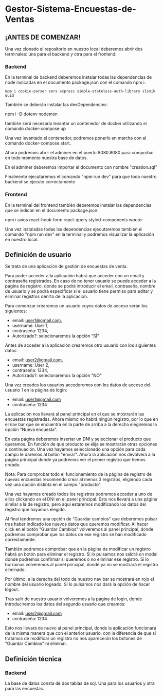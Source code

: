 # Gestor-Sistema-Encuestas-de-Ventas

## ¡ANTES DE COMENZAR!

Una vez clonado el repositorio en nuestro local deberemos abrir dos terminales: una para el backend y otra para el frontend.

### Backend

En la terminal de backend deberemos instalar todas las dependencias de node indicadas en el documento package.json con el comando npm i:

```
npm i cookie-parser cors express simple-stateless-auth-library slonik uuid
```

También se deberán instalar las devDependencies:

npm i -D dotenv nodemon

también será necesario levantar un contenedor de docker utilizando el comando docker-compose up

Una vez levantado el contenedor, podremos ponerlo en marcha con el comando docker-compose start.

Ahora podremos abrir el adminer en el puerto 8080:8080 para comporbar en todo momento nuestra base de datos.

En el adminer deberemos importar el documento con nombre "creation.sql"

Finalmente ejecutaremos el comando "npm run dev" para que todo nuestro backend se ejecute correctamente

### Frontend

En la terminal del frontend también deberemos instalar las dependencias que se indican en el documento package.json:

npm i axios react-hook-form react-query styled-components wouter

Una vez instaladas todas las dependencias ejecutaremos también el comando "npm run dev" en la terminal y podremos visualizar la aplicación en nuestro local.

## Definición de usuario

Se trata de una aplicación de gestión de encuestas de venta.

Para poder acceder a la aplicación habrá que acceder con un email y contraseña registrados. En caso de no tener usuario se puede acceder a la página de registro, donde se podrá introducir el email, contraseña, nombre de usuario y se podrá especificar si el usuario tiene permiso para editar y eliminar registros denrto de la aplicación.

Para comenzar crearemos un usuario cuyos datos de acceso serán los siguientes:

- email: user1@gmail.com,
- username: User 1,
- contraseña: 1234,
- Autorizado?: selecionaremos la opción "SÍ"

Antes de acceder a la aplicación crearemos otro usuario con los siguientes datos:

- email: user2@gmail.com,
- username: User 2,
- contraseña: 1234,
- Autorizado?: selecionaremos la opción "NO"

Una vez creados los usuarios accederemos con los datos de acceso del usuario 1 en la página de login:

- email: user1@gmail.com
- contraseña: 1234

La aplicación nos llevará al panel principal en el que se mostrarán las encuestas registradas. Ahora mismo no habrá ningún registro, por lo que en el nav bar que se encuentra en la parte de arriba a la derecha elegiremos la opción "Nueva encuesta".

En esta página deberemos insertar un DNI y seleccionar el producto que queramos. En función de qué producto se elija se mostrarán otras opciones a continuación. Una vez hayamos seleccionado una opción para cada campo le daremos al botón "enviar". Ahora la aplicación nos devolverá a la página principal donde ya podremos ver el primer registro que hemos creado.

Nota: Para comprobar todo el funcionamiento de la página de registro de nuevas encuestas recomiendo crear al menos 3 registros, eligiendo cada vez una opción distinta en el campo "producto".

Una vez hayamos creado todos los registros podremos acceder a uno de ellos clickando en el DNI en el panel principal. Esto nos llevará a una página similar a la de registro, pero aquí estaremos modificando los datos del registro que hayamos elegido.

Al final tendremos una opción de "Guardar cambios" que deberemos pulsar tras haber indicado los nuevos datos que queremos modificar. Al hacer click en el botón "Guardar Cambios" volveremos al panel principal, donde podremos comprobar que los datos de ese registro se han modificado correctamente.

También podremos comprobar que en la página de modificar un registro habrá un botón para eliminar el registro. Si lo pulsamos nos saldrá un modal donde podremos confirmar si queremos o no eliminar ese registro. Si lo borramos volveremos al panel principal, donde ya no se mostrará el registro eliminado.

Por último, a la derecha del todo de nuestro nav bar se mostrará en rojo el nombre del usuario logeado. Si lo pulsamos nos dará la opción de hacer logout.

Tras salir de nuestro usuario volveremos a la página de login, donde introduciremos los datos del segundo usuario que creamos:

- email: user2@gmail.com
- contraseña: 1234

Esto nos llevará de nuevo al panel principal, donde la aplicación funcionará de la misma manera que con el anterior usuario, con la diferencia de que si tratamos de modificar un registro no nos aparecerán los botones de "Guardar Cambios" ni eliminar.

## Definición técnica

### Backend

La base de datos consta de dos tablas de sql. Una para los usuarios y otra para las encuestas.
